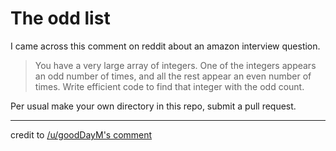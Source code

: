 # The odd list
I came across this comment on reddit about an amazon interview question. 

>   You have a very large array of integers. One of the integers appears an odd number of times, and all the rest appear an even number of times. Write efficient code to find that integer with the odd count.

Per usual make your own directory in this repo, submit a pull request. 

---
credit to [/u/goodDayM's comment](https://www.reddit.com/r/programming/comments/7axkvv/wellcapitalized_seattle_startup_seeks_unix/dpdqt6h/)